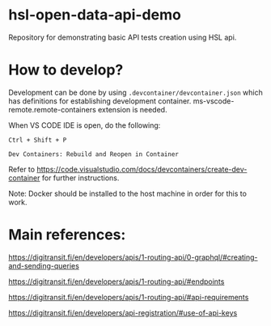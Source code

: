 # hsl-open-data-api-demo
Repository for demonstrating basic API tests creation using HSL api.

# How to develop?

Development can be done by using `.devcontainer/devcontainer.json` which has definitions
for establishing development container. ms-vscode-remote.remote-containers extension is needed.

When VS CODE IDE is open, do the following:

`Ctrl + Shift + P`

`Dev Containers: Rebuild and Reopen in Container`

Refer to https://code.visualstudio.com/docs/devcontainers/create-dev-container for further instructions.

Note: Docker should be installed to the host machine in order for this to work.

# Main references:

https://digitransit.fi/en/developers/apis/1-routing-api/0-graphql/#creating-and-sending-queries

https://digitransit.fi/en/developers/apis/1-routing-api/#endpoints

https://digitransit.fi/en/developers/apis/1-routing-api/#api-requirements

https://digitransit.fi/en/developers/api-registration/#use-of-api-keys